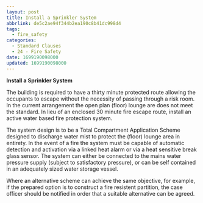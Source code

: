 ```yaml
---
layout: post
title: Install a Sprinkler System
abbrlink: de5c2ae94f344b2ea190c8b41dc998d4
tags:
  - fire_safety
categories:
  - Standard Clauses
  - 24 - Fire Safety
date: 1699190098000
updated: 1699190098000
---
```


**Install a Sprinkler System**

The building is required to have a thirty minute protected route allowing the occupants to escape without the necessity of passing through a risk room. In the current arrangement the open plan (floor) lounge are does not meet the standard. In lieu of an enclosed 30 minute fire escape route, install an active water based fire protection system.

The system design is to be a Total Compartment Application Scheme designed to discharge water mist to protect the (floor) lounge area in entirety. In the event of a fire the system must be capable of automatic detection and activation via a linked heat alarm or via a heat sensitive break glass sensor. The system can either be connected to the mains water pressure supply (subject to satisfactory pressure), or can be self contained in an adequately sized water storage vessel.

Where an alternative scheme can achieve the same objective, for example, if the prepared option is to construct a fire resistent partition, the case officer should be notified in order that a suitable alternative can be agreed.
